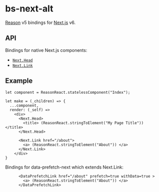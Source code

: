 # bs-next-alt

[Reason](https://reasonml.github.io) v5 bindings for
[Next.js](https://github.com/zeit/next.js) v6.

## API

Bindings for native Next.js components:

* [`Next.Head`](https://github.com/zeit/next.js/#populating-head)
* [`Next.Link`](https://github.com/zeit/next.js/#with-link)

## Example

```reason
let component = ReasonReact.statelessComponent("Index");

let make = (_children) => {
  ...component,
  render: (_self) =>
    <div>
      <Next.Head>
        <title> (ReasonReact.stringToElement("My Page Title")) </title>
      </Next.Head>

      <Next.Link href="/about">
        <a> (ReasonReact.stringToElement("About")) </a>
      </Next.Link>
    </div>
}
```

Bindings for data-prefetch-next which extends Next.Link:

```reason
      <DataPrefetchLink href="/about" prefetch=true withData=true >
        <a> (ReasonReact.stringToElement("About")) </a>
      </DataPrefetchLink>
```
